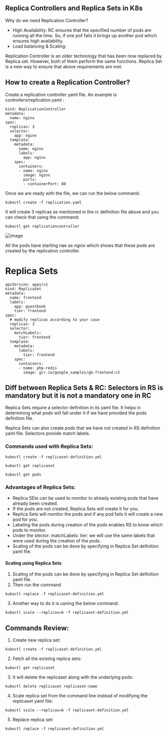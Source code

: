 ## Replica Controllers and Replica Sets in K8s

Why do we need Replication Controller?

- High Availability: RC ensures that the specified number of pods are running all the time. So, if one pof fails it brings up another pod which ensures high availability.
- Load balancing & Scaling:

Replication Controller is an older technology that has been now replaced by Replica set. However, both of them perform the same functions.
Replica Set is a new way to ensure that above requirements are met.

## How to create a Replication Controller?

Create a replication controller yaml file. An example is controllers/replication.yaml :
``` apiVersion: v1
kind: ReplicationController
metadata:
  name: nginx
spec:
  replicas: 3
  selector:
    app: nginx
  template:
    metadata:
      name: nginx
      labels:
        app: nginx
    spec:
      containers:
      - name: nginx
        image: nginx
        ports:
        - containerPort: 80

```
Once we are ready with the file, we can run the below command:

```
kubectl create -f replication.yaml
```
It will create 3 replicas as mentioned in the rc definition file above and you can check that using the command:

```
kubectl get replicationcontroller
 ```

![image](https://github.com/itsnehagarg/KubernetesInAction/assets/20385826/ca01c3f1-e040-42d7-ae89-eb5c8c944fad)

All the pods have starting nae as nginx which shows that these pods are created by the replication controller.

# Replica Sets

```
apiVersion: apps/v1
kind: ReplicaSet
metadata:
  name: frontend
  labels:
    app: guestbook
    tier: frontend
spec:
  # modify replicas according to your case
  replicas: 3
  selector:
    matchLabels:
      tier: frontend
  template:
    metadata:
      labels:
        tier: frontend
    spec:
      containers:
      - name: php-redis
        image: gcr.io/google_samples/gb-frontend:v3

```

## Diff between Replica Sets & RC: Selectors in RS is mandatory but it is not a mandatory one in RC

Replica Sets require a selector definition in its yaml file. It helps in determining what pods will fall under it if we have provided the pods definition file.

Replica Sets can also create pods that we have not created in RS definition yaml file. Selectors provide match labels.

### Commands used with Replica Sets:

```
kubectl create -f replicaset-definition.yml
```

```
kubectl get replicaset
```

```
kubectl get pods
```

### Advantages of Replica Sets:

- Replica SEts can be used to monitor to already existing pods that have already been created.
- If the pods are not created, Replica Sets will create it for you.
- Replica Sets will monitor the pods and if any pod fails it will create a new pod for you.
- Labeling the pods during creation of the pods enables RS to know which pods to monitor.
- Under the slector: matchLabels: tier: we will use the same labels that were used during the creation of the pods.
- Scaling of the pods can be done by specifying in Replica Set definition yaml file.

#### Scaling using Replica Sets
1. Scaling of the pods can be done by specifying in Replica Set definition yaml file.
2. Then run the command

```
kubectl replace -f replicaset-definition.yml
```
3. Another way to do it is usning the below command:
```
kubectl scale --replicas=6 -f replicaset-definition.yml
```

## Commands Review:

1. Create new replica set:
```
kubectl create -f replicaset-definition.yml
```
2. Fetch all the existing replica sets:
```
kubectl get replicaset
```

3. It will delete the replicaset along with the underlying pods:

```
kubectl delete replicaset replicaset-name
```
4. Scale replica set from the command line instead of modifying the replicaset yaml file:

```
kubectl scale --replicas=6 -f replicaset-definition.yml
```
5. Replace replica set:
```
kubectl replace -f replicaset-definition.yml
```













